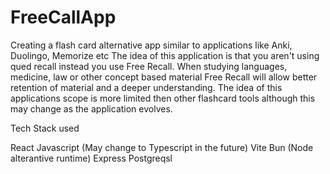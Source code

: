 # FreeCallApp


Creating a flash card alternative app similar to applications like Anki, Duolingo, Memorize etc
The idea of this application is that you aren't using qued recall instead you use Free Recall.
When studying languages, medicine, law or other concept based material Free Recall will allow better retention of material and a deeper understanding. The idea of this applications scope is more limited then other flashcard tools although this may change as the application evolves.

Tech Stack used

React 
Javascript (May change to Typescript in the future)
Vite 
Bun (Node alterantive runtime)
Express
Postgreqsl 
